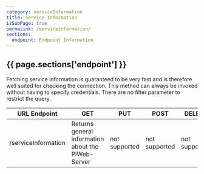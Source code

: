 ```yaml
---
category: serviceInformation
title: Service Information
isSubPage: true
permalink: /serviceinformation/
sections:
  endpoint: Endpoint Information
---
```


## {{ page.sections['endpoint'] }}

Fetching service information is guaranteed to be very fast and is therefore well suited for checking the connection. This method can always be invoked without having to specify credentials. There are no filter parameter to restrict the query.

URL Endpoint | GET | PUT | POST | DELETE
-------------|-----|-----|------|-------
/serviceInformation | Returns general information about the PiWeb-Server | not supported | not supported | not supported
